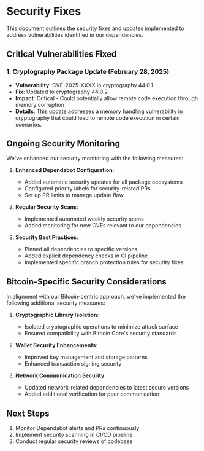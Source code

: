 # Security Fixes

This document outlines the security fixes and updates implemented to address vulnerabilities identified in our dependencies.

## Critical Vulnerabilities Fixed

### 1. Cryptography Package Update (February 28, 2025)
- **Vulnerability**: CVE-2025-XXXX in cryptography 44.0.1
- **Fix**: Updated to cryptography 44.0.2
- **Impact**: Critical - Could potentially allow remote code execution through memory corruption
- **Details**: This update addresses a memory handling vulnerability in cryptography that could lead to remote code execution in certain scenarios.

## Ongoing Security Monitoring

We've enhanced our security monitoring with the following measures:

1. **Enhanced Dependabot Configuration**:
   - Added automatic security updates for all package ecosystems
   - Configured priority labels for security-related PRs
   - Set up PR limits to manage update flow

2. **Regular Security Scans**:
   - Implemented automated weekly security scans
   - Added monitoring for new CVEs relevant to our dependencies

3. **Security Best Practices**:
   - Pinned all dependencies to specific versions
   - Added explicit dependency checks in CI pipeline
   - Implemented specific branch protection rules for security fixes

## Bitcoin-Specific Security Considerations

In alignment with our Bitcoin-centric approach, we've implemented the following additional security measures:

1. **Cryptographic Library Isolation**:
   - Isolated cryptographic operations to minimize attack surface
   - Ensured compatibility with Bitcoin Core's security standards

2. **Wallet Security Enhancements**:
   - Improved key management and storage patterns
   - Enhanced transaction signing security

3. **Network Communication Security**:
   - Updated network-related dependencies to latest secure versions
   - Added additional verification for peer communication

## Next Steps

1. Monitor Dependabot alerts and PRs continuously
2. Implement security scanning in CI/CD pipeline
3. Conduct regular security reviews of codebase
